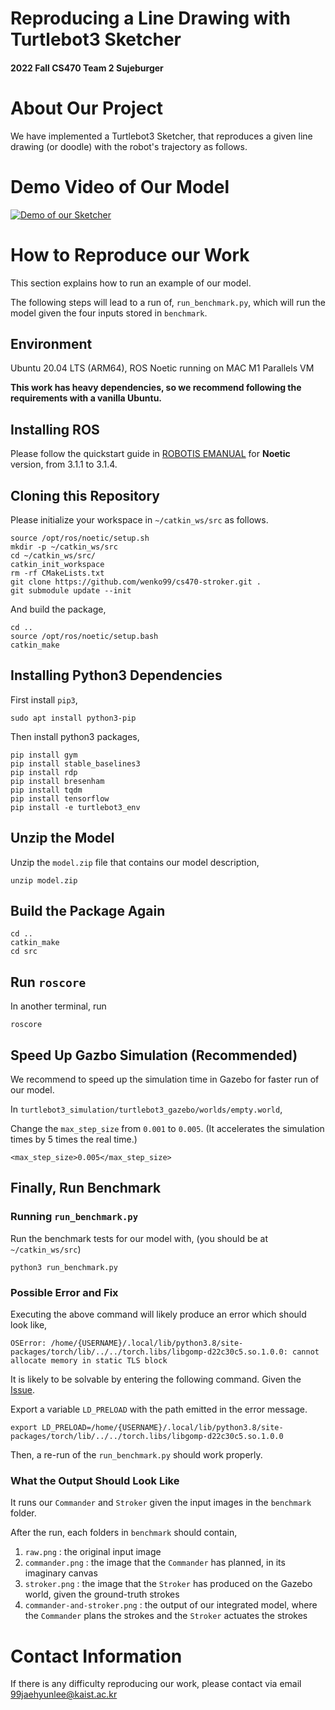 # Reproducing a Line Drawing with Turtlebot3 Sketcher
#### 2022 Fall CS470 Team 2 Sujeburger

# About Our Project

We have implemented a Turtlebot3 Sketcher, that reproduces a given line drawing (or doodle) with the robot's trajectory as follows.

# Demo Video of Our Model

[![Demo of our Sketcher](http://img.youtube.com/vi/1Hjz8KOL0RE/0.jpg)](https://youtu.be/1Hjz8KOL0RE)

# How to Reproduce our Work

This section explains how to run an example of our model.

The following steps will lead to a run of, `run_benchmark.py`, which will run the model given the four inputs stored in `benchmark`.

## Environment

Ubuntu 20.04 LTS (ARM64), ROS Noetic running on MAC M1 Parallels VM

**This work has heavy dependencies, so we recommend following the requirements with a vanilla Ubuntu.**

## Installing ROS

Please follow the quickstart guide in [ROBOTIS EMANUAL](https://emanual.robotis.com/docs/en/platform/turtlebot3/quick-start/) for **Noetic** version, from 3.1.1 to 3.1.4.

## Cloning this Repository

Please initialize your workspace in `~/catkin_ws/src` as follows.

```
source /opt/ros/noetic/setup.sh
mkdir -p ~/catkin_ws/src
cd ~/catkin_ws/src/
catkin_init_workspace
rm -rf CMakeLists.txt
git clone https://github.com/wenko99/cs470-stroker.git .
git submodule update --init
```

And build the package,

```
cd ..
source /opt/ros/noetic/setup.bash
catkin_make
```

## Installing Python3 Dependencies

First install `pip3`,

```
sudo apt install python3-pip
```

Then install python3 packages,

```
pip install gym
pip install stable_baselines3
pip install rdp
pip install bresenham
pip install tqdm
pip install tensorflow
pip install -e turtlebot3_env 
```

## Unzip the Model

Unzip the `model.zip` file that contains our model description,

```
unzip model.zip
```

## Build the Package Again

```
cd ..
catkin_make
cd src
```

## Run `roscore`

In another terminal, run

```
roscore
```

## Speed Up Gazbo Simulation (Recommended)

We recommend to speed up the simulation time in Gazebo for faster run of our model.

In `turtlebot3_simulation/turtlebot3_gazebo/worlds/empty.world`,

Change the `max_step_size` from `0.001` to `0.005`. (It accelerates the simulation times by 5 times the real time.)

```
<max_step_size>0.005</max_step_size>
```

## Finally, Run Benchmark

### Running `run_benchmark.py`

Run the benchmark tests for our model with, (you should be at `~/catkin_ws/src`)

```
python3 run_benchmark.py
```

### Possible Error and Fix

Executing the above command will likely produce an error which should look like,

```
OSError: /home/{USERNAME}/.local/lib/python3.8/site-packages/torch/lib/../../torch.libs/libgomp-d22c30c5.so.1.0.0: cannot allocate memory in static TLS block
```

It is likely to be solvable by entering the following command. Given the [Issue](https://github.com/opencv/opencv/issues/14884).

Export a variable `LD_PRELOAD` with the path emitted in the error message.

```
export LD_PRELOAD=/home/{USERNAME}/.local/lib/python3.8/site-packages/torch/lib/../../torch.libs/libgomp-d22c30c5.so.1.0.0
```

Then, a re-run of the `run_benchmark.py` should work properly.

### What the Output Should Look Like

It runs our `Commander` and `Stroker` given the input images in the `benchmark` folder.

After the run, each folders in `benchmark` should contain,

1. `raw.png` : the original input image
2. `commander.png` : the image that the `Commander` has planned, in its imaginary canvas
3. `stroker.png` : the image that the `Stroker` has produced on the Gazebo world, given the ground-truth strokes
4. `commander-and-stroker.png` : the output of our integrated model, where the `Commander` plans the strokes and the `Stroker` actuates the strokes

# Contact Information

If there is any difficulty reproducing our work, please contact via email 99jaehyunlee@kaist.ac.kr
